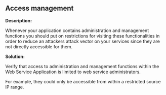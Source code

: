 Access management
-------

**Description:**

Whenever your application contains administration and management functions you should
put on restrictions for visiting these functionalities in order to reduce an attackers
attack vector on your services since they are not directly accessible for them.

**Solution:**

Verify that access to administration and management functions within the Web Service
Application is limited to web service administrators.

For example, they could only be accessible from within a restricted source IP range.
